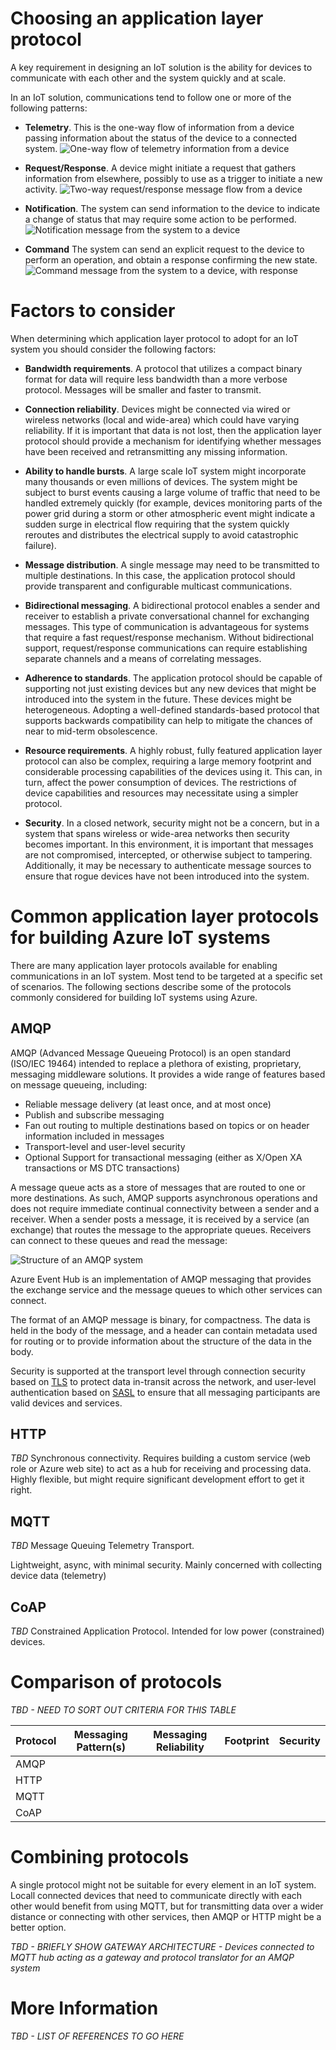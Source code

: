 # Choosing an application layer protocol

A key requirement in designing an IoT solution is the ability for devices to communicate with each other and the system quickly and at scale.

In an IoT solution, communications tend to follow one or more of the following patterns:

- **Telemetry**. This is the one-way flow of information from a device passing information about the status of the device to a connected system.
![One-way flow of telemetry information from a device][Telemetry]

- **Request/Response**. A device might initiate a request that gathers information from elsewhere, possibly to use as a trigger to initiate a new activity.
![Two-way request/response message flow from a device][Request]

- **Notification**. The system can send information to the device to indicate a change of status that may require some action to be performed.
![Notification message from the system to a device][Notification]

- **Command** The system can send an explicit request to the device to perform an operation, and obtain a response confirming the new state.
![Command message from the system to a device, with response][Command]

# Factors to consider

When determining which application layer protocol to adopt for an IoT system you should consider the following factors:

- **Bandwidth requirements**. A protocol that utilizes a compact binary format for data will require less bandwidth than a more verbose protocol. Messages will be smaller and faster to transmit.

- **Connection reliability**. Devices might be connected via wired or wireless networks (local and wide-area) which could have varying reliability. If it is important that data is not lost, then the application layer protocol should provide a mechanism for identifying whether messages have been received and retransmitting any missing information.

- **Ability to handle bursts**. A large scale IoT system might incorporate many thousands or even millions of devices. The system might be subject to burst events causing a large volume of traffic that need to be handled extremely quickly (for example, devices monitoring parts of the power grid during a storm or other atmospheric event might indicate a sudden surge in electrical flow requiring that the system quickly reroutes and distributes the electrical supply to avoid catastrophic failure).

- **Message distribution**. A single message may need to be transmitted to multiple destinations. In this case, the application protocol should provide transparent and configurable multicast communications.

- **Bidirectional messaging**. A bidirectional protocol enables a sender and receiver to establish a private conversational channel for exchanging messages. This type of communication is advantageous for systems that require a fast request/response mechanism. Without bidirectional support, request/response communications can require establishing separate channels and a means of correlating messages.

- **Adherence to standards**. The application protocol should be capable of supporting not just existing devices but any new devices that might be introduced into the system in the future. These devices might be heterogeneous. Adopting a well-defined standards-based protocol that supports backwards compatibility can help to mitigate the chances of near to mid-term obsolescence.

- **Resource requirements**. A highly robust, fully featured application layer protocol can also be complex, requiring a large memory footprint and considerable processing capabilities of the devices using it. This can, in turn, affect the power consumption of devices. The restrictions of device capabilities and resources may necessitate using a simpler protocol.

- **Security**. In a closed network, security might not be a concern, but in a system that spans wireless or wide-area networks then security becomes important. In this environment, it is important that messages are not compromised, intercepted, or otherwise subject to tampering. Additionally, it may be necessary to authenticate message sources to ensure that rogue devices have not been introduced into the system.

# Common application layer protocols for building Azure IoT systems

There are many application layer protocols available for enabling communications in an IoT system. Most tend to be targeted at a specific set of scenarios. The following sections describe some of the protocols commonly considered for building IoT systems using Azure.

## AMQP

AMQP (Advanced Message Queueing Protocol) is an open standard (ISO/IEC 19464) intended to replace a plethora of existing, proprietary, messaging middleware solutions. It provides a wide range of features based on message queueing, including:

- Reliable message delivery (at least once, and at most once)
- Publish and subscribe messaging
- Fan out routing to multiple destinations based on topics or on header information included in messages
- Transport-level and user-level security
- Optional Support for transactional messaging (either as X/Open XA transactions or MS DTC transactions)

A message queue acts as a store of messages that are routed to one or more destinations. As such, AMQP supports asynchronous operations and does not require immediate continual connectivity between a sender and a receiver. When a sender posts a message, it is received by a service (an exchange) that routes the message to the appropriate queues. Receivers can connect to these queues and read the message:

![Structure of an AMQP system][AMQP]

Azure Event Hub is an implementation of AMQP messaging that provides the exchange service and the message queues to which other services can connect.

The format of an AMQP message is binary, for compactness. The data is held in the body of the message, and a header can contain metadata used for routing or to provide information about the structure of the data in the body.

Security is supported at the transport level through connection security based on [TLS][TLS] to protect data in-transit across the network, and user-level authentication based on [SASL][SASL] to ensure that all messaging participants are valid devices and services.

## HTTP

*TBD*
Synchronous connectivity. Requires building a custom service (web role or Azure web site) to act as a hub for receiving and processing data. Highly flexible, but might require significant development effort to get it right.

## MQTT

*TBD*
Message Queuing Telemetry Transport.

Lightweight, async, with minimal security. Mainly concerned with collecting device data (telemetry)

## CoAP

*TBD*
Constrained Application Protocol. Intended for low power (constrained) devices.

# Comparison of protocols

*TBD - NEED TO SORT OUT CRITERIA FOR THIS TABLE*

| Protocol | Messaging Pattern(s) | Messaging Reliability | Footprint | Security |
| --- | --- | --- | --- | --- |
| AMQP |
| HTTP |
| MQTT |
| CoAP |

# Combining protocols

A single protocol might not be suitable for every element in an IoT system. Locall connected devices that need to communicate directly with each other would benefit from using MQTT, but for transmitting data over a wider distance or connecting with other services, then AMQP or HTTP might be a better option.

*TBD - BRIEFLY SHOW GATEWAY ARCHITECTURE - Devices connected to MQTT hub acting as a gateway and protocol translator for an AMQP system*

# More Information

*TBD - LIST OF REFERENCES TO GO HERE*


[Telemetry]: Figures/Protocols/Telemetry.jpg
[Request]: Figures/Protocols/Request.jpg
[Notification]: Figures/Protocols/Notification.jpg
[Command]: Figures/Protocols/Command.jpg
[AMQP]: Figures/Protocols/AMQP.jpg

[TLS]: http://en.wikipedia.org/wiki/Transport_Layer_Security
[SASL]: http://en.wikipedia.org/wiki/Simple_Authentication_and_Security_Layer